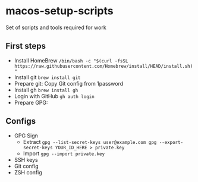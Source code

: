 # macos-setup-scripts
Set of scripts and tools required for work
## First steps
- Install HomeBrew `/bin/bash -c "$(curl -fsSL https://raw.githubusercontent.com/Homebrew/install/HEAD/install.sh)"`
- Install git `brew install git`
- Prepare git: Copy Git config from 1password
- Install gh `brew install gh`
- Login with GitHub `gh auth login`
- Prepare GPG: 



## Configs
- GPG Sign
  - Extract ```gpg --list-secret-keys user@example.com gpg --export-secret-keys YOUR_ID_HERE > private.key```
  - Import ``` gpg --import private.key ```
- SSH keys
- Git config
- ZSH config
